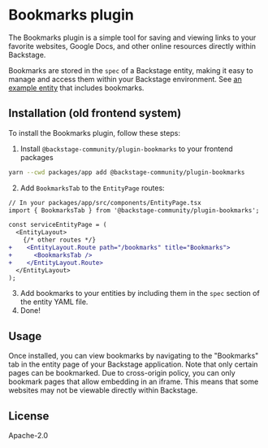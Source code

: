 # Bookmarks plugin

The Bookmarks plugin is a simple tool for saving and viewing links to your favorite websites, Google Docs, and other online resources directly within Backstage.

Bookmarks are stored in the `spec` of a Backstage entity, making it easy to manage and access them within your Backstage environment. See [an example entity](../../examples/entities.yaml#L22-L31) that includes bookmarks.

## Installation (old frontend system)

To install the Bookmarks plugin, follow these steps:

1. Install `@backstage-community/plugin-bookmarks` to your frontend packages

```bash
yarn --cwd packages/app add @backstage-community/plugin-bookmarks
```

2. Add `BookmarksTab` to the `EntityPage` routes:

```diff
// In your packages/app/src/components/EntityPage.tsx
import { BookmarksTab } from '@backstage-community/plugin-bookmarks';

const serviceEntityPage = (
  <EntityLayout>
    {/* other routes */}
+    <EntityLayout.Route path="/bookmarks" title="Bookmarks">
+      <BookmarksTab />
+    </EntityLayout.Route>
  </EntityLayout>
);
```

3. Add bookmarks to your entities by including them in the `spec` section of the entity YAML file.
4. Done!

## Usage

Once installed, you can view bookmarks by navigating to the "Bookmarks" tab in the entity page of your Backstage application. Note that only certain pages can be bookmarked. Due to cross-origin policy, you can only bookmark pages that allow embedding in an iframe. This means that some websites may not be viewable directly within Backstage.

## License

Apache-2.0

